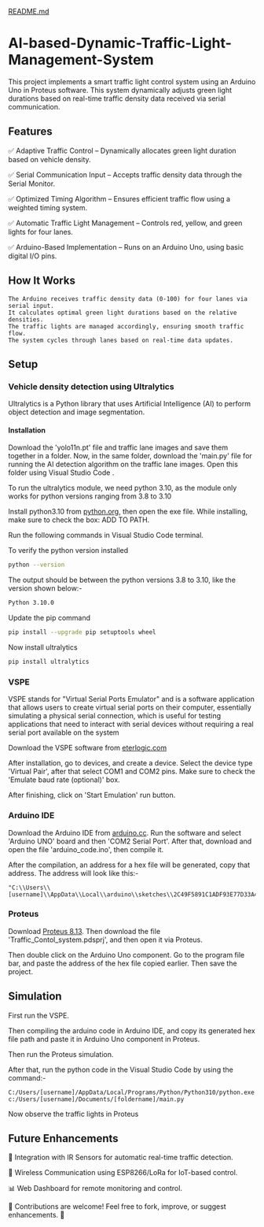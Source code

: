 
[README.md](https://github.com/user-attachments/files/23193039/README.md)
# AI-based-Dynamic-Traffic-Light-Management-System

This project implements a smart traffic light control system using an Arduino Uno in Proteus software. This system dynamically adjusts green light durations based on real-time traffic density data received via serial communication.


## Features

✅ Adaptive Traffic Control – Dynamically allocates green light duration based on vehicle density.

✅ Serial Communication Input – Accepts traffic density data through the Serial Monitor.

✅ Optimized Timing Algorithm – Ensures efficient traffic flow using a weighted timing system.

✅ Automatic Traffic Light Management – Controls red, yellow, and green lights for four lanes.

✅ Arduino-Based Implementation – Runs on an Arduino Uno, using basic digital I/O pins.

## How It Works

    The Arduino receives traffic density data (0-100) for four lanes via serial input.
    It calculates optimal green light durations based on the relative densities.
    The traffic lights are managed accordingly, ensuring smooth traffic flow.
    The system cycles through lanes based on real-time data updates.


## Setup

### Vehicle density detection using Ultralytics

Ultralytics is a Python library that uses Artificial Intelligence (AI) to perform object detection and image segmentation.

#### Installation

Download the 'yolo11n.pt' file and traffic lane images and save them together in a folder.
Now, in the same folder, download the 'main.py' file for running the AI detection algorithm on the traffic lane images. Open this folder using Visual Studio Code .


To run the ultralytics module, we need python 3.10, as the module only works for python versions ranging from 3.8 to 3.10

Install python3.10 from [python.org](https://www.python.org/downloads/), then open the exe file. While installing, make sure to check the box: ADD TO PATH.

Run the following commands in Visual Studio Code terminal.

To verify the python version installed
```bash
python --version
```

The output should be between the python versions 3.8 to 3.10, like the version shown below:-
```bash
Python 3.10.0
```
Update the pip command

```bash
pip install --upgrade pip setuptools wheel
```
Now install ultralytics

```bash
pip install ultralytics
```


### VSPE

VSPE stands for "Virtual Serial Ports Emulator" and is a software application that allows users to create virtual serial ports on their computer, essentially simulating a physical serial connection, which is useful for testing applications that need to interact with serial devices without requiring a real serial port available on the system

Download the VSPE software from [eterlogic.com](https://eterlogic.com/Products.VSPE_Download.html)

After installation, go to devices, and create a device. Select the device type 'Virtual Pair', after that select COM1 and COM2 pins. Make sure to check the 'Emulate baud rate (optional)' box.

After finishing, click on 'Start Emulation' run button.

### Arduino IDE

Download the Arduino IDE from [arduino.cc](https://www.arduino.cc/en/software). Run the software and select 'Arduino UNO' board and then 'COM2 Serial Port'. After that, download and open the file 'arduino_code.ino', then compile it. 

After the compilation, an address for a hex file will be generated, copy that address. The address will look like this:-
```
"C:\\Users\\[username]\\AppData\\Local\\arduino\\sketches\\2C49F5891C1ADF93E77D33A4EFB51FFB/arduino_code.ino.hex"
```

### Proteus

Download [Proteus 8.13](https://www.labcenter.com/whatsnew/8.13/). Then download the file 'Traffic_Contol_system.pdsprj', and then open it via Proteus. 

Then double click on the Arduino Uno component. Go to the program file bar, and paste the address of the hex file copied earlier. Then save the project.

## Simulation

First run the VSPE.

Then compiling the arduino code in Arduino IDE, and copy its generated hex file path and paste it in Arduino Uno component in Proteus. 

Then run the Proteus simulation.

After that, run the python code in the Visual Studio Code by using the command:-

```
C:/Users/[username]/AppData/Local/Programs/Python/Python310/python.exe c:/Users/[username]/Documents/[foldername]/main.py
```

Now observe the traffic lights in Proteus

## Future Enhancements

🚀 Integration with IR Sensors for automatic real-time traffic detection.

📡 Wireless Communication using ESP8266/LoRa for IoT-based control.

📊 Web Dashboard for remote monitoring and control.

🔗 Contributions are welcome! Feel free to fork, improve, or suggest enhancements. 🚦
